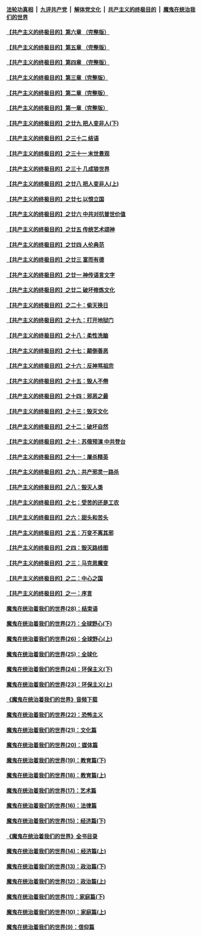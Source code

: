 ####  [法轮功真相](../../../../basic/blob/master/README.md?t=06051031) &nbsp;|&nbsp; [九评共产党](../../../../9ping.md/blob/master/README.md?t=06051031) &nbsp;|&nbsp; [解体党文化](../../../../jtdwh.md/blob/master/README.md?t=06051031)  &nbsp;|&nbsp; [共产主义的终极目的](../../../../gczydzjmd.md/blob/master/README.md?t=06051031) &nbsp;|&nbsp; [魔鬼在统治我们的世界](../../../../mgztzwmdsj.md/blob/master/README.md?t=06051031) 

#### [【共产主义的终极目的】第六章 （完整版）](../pages/nsc422/n11428913.md?t=06051031) 

#### [【共产主义的终极目的】第五章 （完整版）](../pages/nsc422/n11428912.md?t=06051031) 

#### [【共产主义的终极目的】第四章 （完整版）](../pages/nsc422/n11428907.md?t=06051031) 

#### [【共产主义的终极目的】第三章（完整版）](../pages/nsc422/n11428848.md?t=06051031) 

#### [【共产主义的终极目的】第二章（完整版）](../pages/nsc422/n11428831.md?t=06051031) 

#### [【共产主义的终极目的】第一章（完整版）](../pages/nsc422/n11417651.md?t=06051031) 

#### [【共产主义的终极目的】之廿九 把人变非人(下)](../pages/nsc422/n11344140.md?t=06051031) 

#### [【共产主义的终极目的】之三十二 结语](../pages/nsc422/n11360535.md?t=06051031) 

#### [【共产主义的终极目的】之三十一 末世景观](../pages/nsc422/n11351129.md?t=06051031) 

#### [【共产主义的终极目的】之三十 几成狼世界](../pages/nsc422/n11348280.md?t=06051031) 

#### [【共产主义的终极目的】之廿八 把人变非人(上)](../pages/nsc422/n11340492.md?t=06051031) 

#### [【共产主义的终极目的】之廿七 以恨立国](../pages/nsc422/n11336944.md?t=06051031) 

#### [【共产主义的终极目的】之廿六 中共对抗普世价值](../pages/nsc422/n11324785.md?t=06051031) 

#### [【共产主义的终极目的】之廿五 传统艺术颂神](../pages/nsc422/n11296396.md?t=06051031) 

#### [【共产主义的终极目的】之廿四 人伦典范](../pages/nsc422/n11296397.md?t=06051031) 

#### [【共产主义的终极目的】之廿三 富而有德](../pages/nsc422/n11283598.md?t=06051031) 

#### [【共产主义的终极目的】之廿一 神传语言文字](../pages/nsc422/n11263265.md?t=06051031) 

#### [【共产主义的终极目的】之廿二 破坏修炼文化](../pages/nsc422/n11245728.md?t=06051031) 

#### [【共产主义的终极目的】之二十：偷天换日](../pages/nsc422/n11238846.md?t=06051031) 

#### [【共产主义的终极目的】之十九：打开地狱门](../pages/nsc422/n11206376.md?t=06051031) 

#### [【共产主义的终极目的】之十八：柔性洗脑](../pages/nsc422/n11199994.md?t=06051031) 

#### [【共产主义的终极目的】之十七：颠倒善恶](../pages/nsc422/n11179782.md?t=06051031) 

#### [【共产主义的终极目的】之十六：反神骂祖宗](../pages/nsc422/n11166798.md?t=06051031) 

#### [【共产主义的终极目的】之十五：毁人不倦](../pages/nsc422/n11166792.md?t=06051031) 

#### [【共产主义的终极目的】之十四：邪恶之最](../pages/nsc422/n11150249.md?t=06051031) 

#### [【共产主义的终极目的】之十三：毁灭文化](../pages/nsc422/n11135227.md?t=06051031) 

#### [【共产主义的终极目的】之十二：破坏自然](../pages/nsc422/n11135214.md?t=06051031) 

#### [【共产主义的终极目的】之十：苏俄预演 中共登台](../pages/nsc422/n11118424.md?t=06051031) 

#### [【共产主义的终极目的】之十一：屠杀精英](../pages/nsc422/n11118442.md?t=06051031) 

#### [【共产主义的终极目的】之九：共产邪灵一路杀](../pages/nsc422/n11114139.md?t=06051031) 

#### [【共产主义的终极目的】之八：毁灭人类](../pages/nsc422/n11108503.md?t=06051031) 

#### [【共产主义的终极目的】之七：受苦的还是工农](../pages/nsc422/n11101809.md?t=06051031) 

#### [【共产主义的终极目的】之六：甜头和苦头](../pages/nsc422/n11096971.md?t=06051031) 

#### [【共产主义的终极目的】之五：万变不离其邪](../pages/nsc422/n11091285.md?t=06051031) 

#### [【共产主义的终极目的】之四：毁灭路线图](../pages/nsc422/n11086284.md?t=06051031) 

#### [【共产主义的终极目的】之三：马克思魔变](../pages/nsc422/n11061941.md?t=06051031) 

#### [【共产主义的终极目的】之二：中心之国](../pages/nsc422/n11047728.md?t=06051031) 

#### [【共产主义的终极目的】之一：序言](../pages/nsc422/n11086077.md?t=06051031) 

#### [魔鬼在统治着我们的世界(28)：结束语](../pages/nsc422/n10936246.md?t=06051031) 

#### [魔鬼在统治着我们的世界(27)：全球野心(下)](../pages/nsc422/n10928319.md?t=06051031) 

#### [魔鬼在统治着我们的世界(26)：全球野心(上)](../pages/nsc422/n10900318.md?t=06051031) 

#### [魔鬼在统治着我们的世界(25)：全球化](../pages/nsc422/n10788205.md?t=06051031) 

#### [魔鬼在统治着我们的世界(24)：环保主义(下)](../pages/nsc422/n10695307.md?t=06051031) 

#### [魔鬼在统治着我们的世界(23)：环保主义(上)](../pages/nsc422/n10688613.md?t=06051031) 

#### [《魔鬼在统治着我们的世界》音频下载](../pages/nsc422/n10635553.md?t=06051031) 

#### [魔鬼在统治着我们的世界(22)：恐怖主义](../pages/nsc422/n10614727.md?t=06051031) 

#### [魔鬼在统治着我们的世界(21)：文化篇](../pages/nsc422/n10597706.md?t=06051031) 

#### [魔鬼在统治着我们的世界(20)：媒体篇](../pages/nsc422/n10586579.md?t=06051031) 

#### [魔鬼在统治着我们的世界(19)：教育篇(下)](../pages/nsc422/n10564808.md?t=06051031) 

#### [魔鬼在统治着我们的世界(18)：教育篇(上)](../pages/nsc422/n10526970.md?t=06051031) 

#### [魔鬼在统治着我们的世界(17)：艺术篇](../pages/nsc422/n10499093.md?t=06051031) 

#### [魔鬼在统治着我们的世界(16)：法律篇](../pages/nsc422/n10485969.md?t=06051031) 

#### [魔鬼在统治着我们的世界(15)：经济篇(下)](../pages/nsc422/n10469975.md?t=06051031) 

#### [《魔鬼在统治着我们的世界》全书目录](../pages/nsc422/n10464261.md?t=06051031) 

#### [魔鬼在统治着我们的世界(14)：经济篇(上)](../pages/nsc422/n10457370.md?t=06051031) 

#### [魔鬼在统治着我们的世界(13)：政治篇(下)](../pages/nsc422/n10448270.md?t=06051031) 

#### [魔鬼在统治着我们的世界(12)：政治篇(上)](../pages/nsc422/n10444576.md?t=06051031) 

#### [魔鬼在统治着我们的世界(11)：家庭篇(下)](../pages/nsc422/n10440961.md?t=06051031) 

#### [魔鬼在统治着我们的世界(10)：家庭篇(上)](../pages/nsc422/n10435448.md?t=06051031) 

#### [魔鬼在统治着我们的世界(9)：信仰篇](../pages/nsc422/n10432159.md?t=06051031) 

